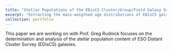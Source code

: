 ```yaml
---
title: "Stellar Populations of the EDisCS Cluster/Group/Field Galaxy Sample"
excerpt: "Extracting the mass-weigthed age distributions of EDisCS galaxies via full spectrum fitting<br/><img src='/images/portfolio1_example_fit.pdf'>"
collection: portfolio
---
```


This paper we are working on with Prof. Greg Rudnick focuses on the determination and analysis of the stellar population content of ESO Distant Cluster Survey (EDisCS) galaxies. 

